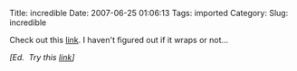 Title: incredible
Date: 2007-06-25 01:06:13
Tags: imported
Category: 
Slug: incredible

Check out this <a href="http://www.games4work.com/games/swf/supercoolpic.swf">link</a>.  I haven't figured out if it wraps or not...

<em>[Ed.  Try this <a href="http://www.gamesforwork.com/games/play-1592-Zoom_Quilt-Flash_Game.html">link</a>]</em>
